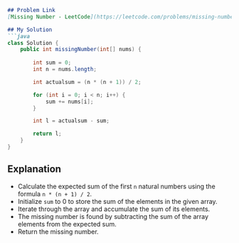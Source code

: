 ```markdown
## Problem Link
[Missing Number - LeetCode](https://leetcode.com/problems/missing-number/)

## My Solution
```java
class Solution {
    public int missingNumber(int[] nums) {
        
        int sum = 0;
        int n = nums.length;

        int actualsum = (n * (n + 1)) / 2;

        for (int i = 0; i < n; i++) {
            sum += nums[i];
        }

        int l = actualsum - sum;

        return l;
    }
}
```

## Explanation
- Calculate the expected sum of the first `n` natural numbers using the formula `n * (n + 1) / 2`.
- Initialize `sum` to 0 to store the sum of the elements in the given array.
- Iterate through the array and accumulate the sum of its elements.
- The missing number is found by subtracting the sum of the array elements from the expected sum.
- Return the missing number.
```